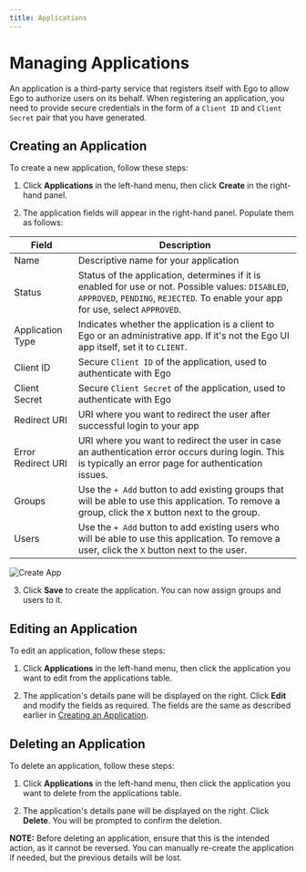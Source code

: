 ```yaml
---
title: Applications
---
```


# Managing Applications

An application is a third-party service that registers itself with Ego to allow Ego to authorize users on its behalf. When registering an application, you need to provide secure credentials in the form of a `Client ID` and `Client Secret` pair that you have generated.

## Creating an Application

To create a new application, follow these steps:

1. Click **Applications** in the left-hand menu, then click **Create** in the right-hand panel.

2. The application fields will appear in the right-hand panel. Populate them as follows:

| Field               | Description                                                                                       |
|--|--|
| Name                | Descriptive name for your application                                                            |
| Status              | Status of the application, determines if it is enabled for use or not. Possible values: `DISABLED`, `APPROVED`, `PENDING`, `REJECTED`. To enable your app for use, select `APPROVED`. |
| Application Type    | Indicates whether the application is a client to Ego or an administrative app. If it's not the Ego UI app itself, set it to `CLIENT`. |
| Client ID           | Secure `Client ID` of the application, used to authenticate with Ego                              |
| Client Secret       | Secure `Client Secret` of the application, used to authenticate with Ego                          |
| Redirect URI        | URI where you want to redirect the user after successful login to your app                        |
| Error Redirect URI  | URI where you want to redirect the user in case an authentication error occurs during login. This is typically an error page for authentication issues. |
| Groups              | Use the `+ Add` button to add existing groups that will be able to use this application. To remove a group, click the `X` button next to the group. |
| Users               | Use the `+ Add` button to add existing users who will be able to use this application. To remove a user, click the `X` button next to the user. |

![Create App](../../assets/create-app2.png)

3. Click **Save** to create the application. You can now assign groups and users to it.

## Editing an Application

To edit an application, follow these steps:

1. Click **Applications** in the left-hand menu, then click the application you want to edit from the applications table.

2. The application's details pane will be displayed on the right. Click **Edit** and modify the fields as required. The fields are the same as described earlier in [Creating an Application](/documentation/ego/user-guide/admin-ui#creating-an-application).

## Deleting an Application

To delete an application, follow these steps:

1. Click **Applications** in the left-hand menu, then click the application you want to delete from the applications table.

2. The application's details pane will be displayed on the right. Click **Delete**. You will be prompted to confirm the deletion.

<Warning> **NOTE:** Before deleting an application, ensure that this is the intended action, as it cannot be reversed. You can manually re-create the application if needed, but the previous details will be lost.</Warning>